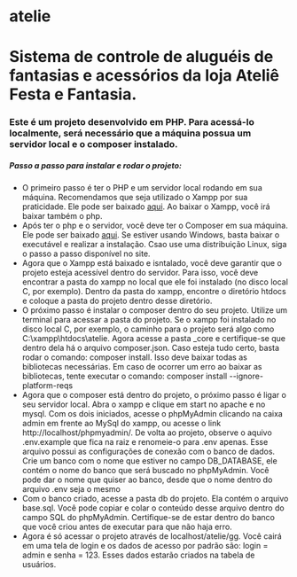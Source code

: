 # atelie

<div>
    <h1>Sistema de controle de aluguéis de fantasias e acessórios da loja Ateliê Festa e Fantasia.</h1>
    <h3>Este é um projeto desenvolvido em PHP. Para acessá-lo localmente, será necessário que a máquina possua um servidor local e o composer instalado.</h3>
    <h5>Passo a passo para instalar e rodar o projeto:</h5>
    <ul>
        <li>O primeiro passo é ter o PHP e um servidor local rodando em sua máquina. Recomendamos que seja utilizado o Xampp por sua praticidade. Ele pode ser baixado <a href="https://www.apachefriends.org/pt_br/download.html" target="_blank">aqui</a>. Ao baixar o Xampp, você irá baixar também o php.</li>
        <li>Após ter o php e o servidor, você deve ter o Composer em sua máquina. Ele pode ser baixado <a href="https://getcomposer.org/download/" target="_blank">aqui</a>. Se estiver usando Windows, basta baixar o executável e realizar a instalação. Csao use uma distribuição Linux, siga o passo a passo disponível no site.</li>
        <li>Agora que o Xampp está baixado e isntalado, você deve garantir que o projeto esteja acessível dentro do servidor. Para isso, você deve encontrar a pasta do xampp no local que ele foi instalado (no disco local C, por exemplo). Dentro da pasta do xampp, encontre o diretório htdocs e coloque a pasta do projeto dentro desse diretório.</li>
        <li>O próximo passo é instalar o composer dentro do seu projeto. Utilize um terminal para acessar a pasta do projeto. Se o xampp foi instalado no disco local C, por exemplo, o caminho para o projeto será algo como C:\xampp\htdocs\atelie. Agora acesse a pasta _core e certifique-se que dentro dela há o arquivo composer.json. Caso esteja tudo certo, basta rodar o comando: composer install. Isso deve baixar todas as bibliotecas necessárias. Em caso de ocorrer um erro ao baixar as bibliotecas, tente executar o comando: composer install --ignore-platform-reqs</li>
        <li>Agora que o composer está dentro do projeto, o próximo passo é ligar o seu servidor local. Abra o xampp e clique em start no apache e no mysql. Com os dois iniciados, acesse o phpMyAdmin clicando na caixa admin em frente ao MySql do xampp, ou acesse o link <a hreh="http://localhost/phpmyadmin/" target="_blank">http://localhost/phpmyadmin/</a>. De volta ao projeto, observe o aquivo .env.example que fica na raiz e renomeie-o para .env apenas. Esse arquivo possui as configurações de conexão com o banco de dados. Crie um banco com o nome que estiver no campo DB_DATABASE, ele contém o nome do banco que será buscado no phpMyAdmin. Você pode dar o nome que quiser ao banco, desde que o nome dentro do arquivo .env seja o mesmo</li>
        <li>Com o banco criado, acesse a pasta db do projeto. Ela contém o arquivo base.sql. Você pode copiar e colar o conteúdo desse arquivo dentro do campo SQL do phpMyAdmin. Certifique-se de estar dentro do banco que você criou antes de executar para que não haja erro.</li>
        <li>Agora é só acessar o projeto através de localhost/atelie/gg. Você cairá em uma tela de login e os dados de acesso por padrão são: login = admin e senha = 123. Esses dados estarão criados na tabela de usuários.</li>
    </ul>

</div>


